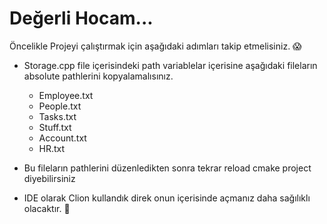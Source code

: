 # Değerli Hocam...

Öncelikle Projeyi çalıştırmak için aşağıdaki adımları takip etmelisiniz. :scream:

- Storage.cpp file içerisindeki path variablelar içerisine aşağıdaki fileların absolute pathlerini kopyalamalısınız.

   - Employee.txt
   - People.txt
   - Tasks.txt
   - Stuff.txt
   - Account.txt
   - HR.txt
   
- Bu fileların pathlerini düzenledikten sonra tekrar reload cmake project diyebilirsiniz

- IDE olarak Clion kullandık direk onun içerisinde açmanız daha sağılıklı olacaktır. :100:
